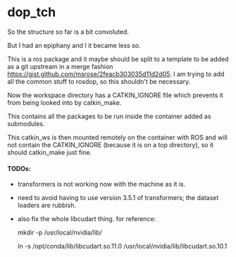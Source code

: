 # dop_tch

So the structure so far is a bit convoluted.

But I had an epiphany and I it became less so.

This is a ros package and it maybe should be split to a template to be added as a git upstream in a merge fashion https://gist.github.com/msrose/2feacb303035d11d2d05. I am trying to add all the common stuff to rosdop, so this shouldn't be necessary.

Now the workspace directory has a CATKIN_IGNORE file which prevents it from being looked into by catkin_make.

This contains all the packages to be run inside the container added as submodules.

This catkin_ws is then mounted remotely on the container with ROS and will not contain the CATKIN_IGNORE (because it is on a top directory), so it should catkin_make just fine.

#### TODOs:

- transformers is not working now with the machine as it is.

- need to avoid having to use version 3.5.1 of transformers; the dataset loaders are rubbish.

- also fix the whole libcudart thing. for reference:

    mkdir -p /usr/local/nvidia/lib/

    ln -s /opt/conda/lib/libcudart.so.11.0  /usr/local/nvidia/lib/libcudart.so.10.1
